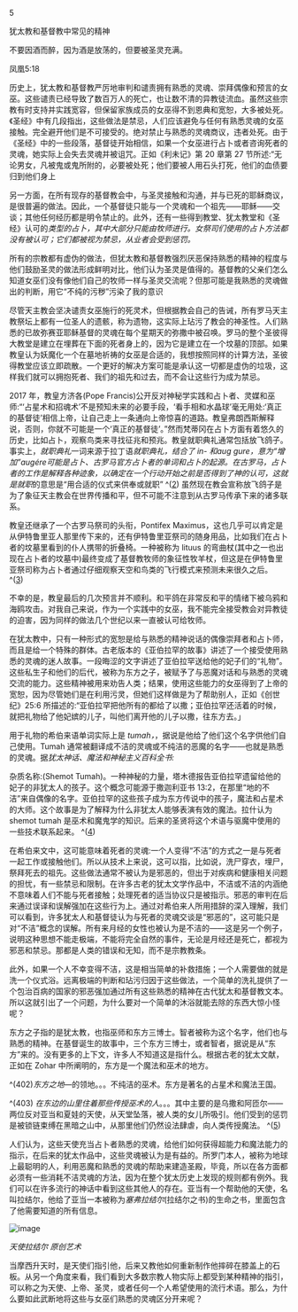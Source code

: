

5

犹太教和基督教中常见的精神

不要因酒而醉，因为酒是放荡的，但要被圣灵充满。

凤凰5:18

历史上，犹太教和基督教严厉地审判和谴责拥有熟悉的灵魂、崇拜偶像和预言的女巫。这些谴责已经导致了数百万人的死亡，也让数不清的异教徒流血。虽然这些宗教有时支持并实践宽容，但保留家族成员的女巫得不到恩典和宽恕，大多被处死。《圣经》中有几段指出，这些做法是禁忌，人们应该避免与任何有熟悉灵魂的女巫接触。完全避开他们是不可接受的。绝对禁止与熟悉的灵魂商议，违者处死。由于《圣经》中的一些段落，基督徒开始相信，如果一个女巫进行占卜或者咨询死者的灵魂，她实际上会失去灵魂并被诅咒。正如《利未记》第 20 章第 27 节所述:“无论男女，凡被鬼或鬼所附的，必要被处死；他们要被人用石头打死，他们的血债要归到他们身上

另一方面，在所有现存的基督教会中，与圣灵接触和沟通，并与已死的耶稣商议，是很普遍的做法。因此，一个基督徒只能与一个灵魂和一个祖先——耶稣——交谈；其他任何经历都是明令禁止的。此外，还有一些得到教堂、犹太教堂和《圣经》认可的*类型的占卜，其中大部分只能由牧师进行。女祭司们使用的占卜方法都没有被认可；它们都被视为禁忌，从业者会受到惩罚。*

所有的宗教都有虚伪的做法，但犹太教和基督教强烈厌恶保持熟悉的精神的程度与他们鼓励圣灵的做法形成鲜明对比，他们认为圣灵是值得的。基督教的父亲们怎么知道女巫们没有像他们自己的牧师一样与圣灵交流呢？但那可能是我熟悉的灵魂做出的判断，用它“不纯的污秽”污染了我的意识

尽管天主教会坚决谴责女巫施行的死灵术，但根据教会自己的告诫，所有罗马天主教祭坛上都有一位圣人的遗骸，称为遗物，这实际上玷污了教会的神圣性。人们熟悉的已故弥赛亚耶稣基督的灵魂在每个星期天的弥撒中被召唤。罗马的整个圣彼得大教堂是建立在埋葬在下面的死者身上的，因为它是建立在一个坟墓的顶部。如果教皇认为妖魔化一个在墓地祈祷的女巫是合适的，我想按照同样的计算方法，圣彼得教堂应该立即疏散。一个更好的解决方案可能是承认这一切都是虚伪的垃圾，这样我们就可以拥抱死者、我们的祖先和过去，而不会让这些行为成为禁忌。

2017 年，教皇方济各(Pope Francis)公开反对神秘学实践和占卜者、灵媒和巫师:“‘占星术和招魂术’不是预知未来的必要手段，‘看手相和水晶球’毫无用处:‘真正的基督徒’相信上帝，让自己走上一条通向上帝惊喜的道路。教皇弗朗西斯解释说，否则，你就不可能是一个‘真正的基督徒’。”然而梵蒂冈在占卜方面有着悠久的历史，比如占卜，观察鸟类来寻找征兆和预兆。教皇就职典礼通常包括放飞鸽子。事实上，*就职典礼*一词来源于拉丁语*就职典礼，*结合了 *in-* 和*aug gure，*意为“增加”*augére*可能是*占卜、*古罗马官方占卜者的单词和*占卜的起源。*在古罗马，占卜者的工作是解释各种迹象，以确定在一个行动开始之前是否得到了神的认可，这就是*就职*的意思是“用合适的仪式来供奉或就职” ^([2](9781620558478_nts.xhtml#nt29)) 虽然现在教会宣称放飞鸽子是为了象征天主教会在世界传播和平，但不可能不注意到从古罗马传承下来的诸多联系。

教皇还继承了一个古罗马祭司的头衔，Pontifex Maximus，这也几乎可以肯定是从伊特鲁里亚人那里传下来的，还有伊特鲁里亚祭司的随身用品，比如我们在占卜者的坟墓里看到的仆人携带的折叠椅。一种被称为 lituus 的弯曲杖(其中之一也出现在占卜者的坟墓中)最终变成了基督教牧师的象征性牧羊杖，但这是在伊特鲁里亚祭司称为占卜者通过仔细观察天空和鸟类的飞行模式来预测未来很久之后。 ^([3](9781620558478_nts.xhtml#nt30))

不幸的是，教皇最后的几次预言并不顺利。和平鸽在非常反和平的情绪下被乌鸦和海鸥攻击。对我自己来说，作为一个实践中的女巫，我不能完全接受教会对异教徒的迫害，因为同样的做法几个世纪以来一直被认可给牧师。

在犹太教中，只有一种形式的宽恕是给与熟悉的精神说话的偶像崇拜者和占卜师，而且是给一个特殊的群体。古老版本的《亚伯拉罕的故事》讲述了一个接受使用熟悉的灵魂的迷人故事。一段晦涩的文字讲述了亚伯拉罕送给他的妃子们的“礼物”。这些私生子和他们的后代，被称为东方之子，被赋予了与恶魔对话和与熟悉的灵魂交流的能力。这些精神被用来劝告人类；结果，使用这些能力的女巫得到了上帝的宽恕，因为尽管她们是在利用污灵，但她们这样做是为了帮助别人，正如《创世纪》25:6 所描述的:“亚伯拉罕把他所有的都给了以撒；亚伯拉罕还活着的时候，就把礼物给了他妃嫔的儿子，叫他们离开他的儿子以撒，往东方去。」

用于礼物的希伯来语单词实际上是 *tumah，*，据说是他给了他们这个名字供他们自己使用。Tumah 通常被翻译成不洁的灵魂或不纯洁的恶魔的名字——也就是熟悉的灵魂。据*犹太神话、魔法和神秘主义百科全书:*

杂质名称:(Shemot Tumah)。一种神秘的力量，塔木德报告亚伯拉罕遗留给他的妃子的非犹太人的孩子。这个概念可能源于撒迦利亚书 13:2，在那里“地的不洁”来自偶像的名字。亚伯拉罕的这些孩子成为东方传说中的孩子，魔法和占星术的大师。这个故事是为了解释为什么非犹太人能够表演有效的魔法。拉什认为 shemot tumah 是巫术和魔鬼学的知识。后来的圣贤将这个术语与驱魔中使用的一些技术联系起来。 ^([4](9781620558478_nts.xhtml#nt31))

在希伯来文中，这可能意味着死者的灵魂:一个人变得“不洁”的方式之一是与死者一起工作或接触他们。所以从技术上来说，这可以指，比如说，洗尸穿衣，埋尸，祭拜死去的祖先。这些做法通常不被认为是邪恶的，但出于对疾病和健康相关问题的担忧，有一些禁忌和限制。在许多古老的犹太文学作品中，不洁或不洁的内涵绝不意味着人们不能与死者接触；处理死者的适当协议只是被指示。邪恶的审判在后来通过误译和误解强加在这些行为上。通过对希伯来人所用措辞的深入理解，我们可以看到，许多犹太人和基督徒认为与死者的灵魂交谈是“邪恶的”，这可能只是对“不洁”概念的误解。所有来月经的女性也被认为是不洁的——这是另一个例子，说明这种思想不能走极端，不能将完全自然的事件，无论是月经还是死亡，都视为邪恶和禁忌。那都是人类的错误和无知，而不是宗教教条。

此外，如果一个人不幸变得不洁，这是相当简单的补救措施；一个人需要做的就是洗一个仪式浴。远离极端的判断和玷污归因于这些做法，一个简单的洗礼提供了一个包治百病的国家的邪恶强加通过所有这些熟悉的精神在古代犹太和基督教文本。所以这就引出了一个问题，为什么要对一个简单的沐浴就能去除的东西大惊小怪呢？

东方之子指的是犹太教，也指巫师和东方三博士。智者被称为这个名字，他们也与熟悉的精神。在基督诞生的故事中，三个东方三博士，或者智者，据说是从“东方”来的。没有更多的上下文，许多人不知道这是指什么。根据古老的犹太文献，正如在 Zohar 中所阐明的，东方是一个魔法和巫术的地方。

^(402)*东方之地*—的领地。。。不纯洁的巫术。东方是著名的占星术和魔法王国。

^(403) *在东边的山里住着那些传授巫术的人*。。。其中主要的是乌撒和阿匝尔——两位反对亚当和夏娃的天使，从天堂坠落，被人类的女儿所吸引。他们受到的惩罚是被锁链束缚在黑暗之山中，从那里他们仍然设法肆虐，向人类传授魔法。 ^([5](9781620558478_nts.xhtml#nt32))

人们认为，这些天使充当占卜者熟悉的灵魂，给他们如何获得超能力和魔法能力的指示，在后来的犹太作品中，这些灵魂被认为是有益的。所罗门本人，被称为地球上最聪明的人，利用恶魔和熟悉的灵魂的帮助来建造圣殿，毕竟，所以在各方面都必须有一些消耗不洁灵魂的方法，因为在整个犹太历史上发现的规则都有例外。我们可以在许多流行的神话中看到这些其他人的存在。亚当有一个帮助他的天使，名叫拉结尔，他给了亚当一本被称为*塞弗拉结尔*(拉结尔之书)的生命之书，里面包含了他需要知道的所有信息。

![image](images/9781620558478_014.jpg)

*天使拉结尔
原创艺术*

当摩西升天时，是天使们指引他，后来又教他如何重新制作他摔碎在膝盖上的石板。从另一个角度来看，我们看到大多数宗教人物实际上都受到某种精神的指引，可以称之为天使、上帝、圣灵，或者任何一个人希望使用的流行术语。那么，为什么要如此武断地将这些与女巫们熟悉的灵魂区分开来呢？